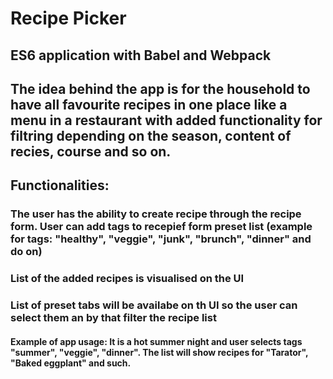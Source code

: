 # Recipe Picker

## ES6 application with Babel and Webpack

## The idea behind the app is for the household to have all favourite recipes in one place like a menu in a restaurant with added functionality for filtring depending on the season, content of recies, course and so on.

## Functionalities:
### The user has the ability to create recipe through the recipe form. User can add tags to recepief form preset list (example for tags: "healthy", "veggie", "junk", "brunch", "dinner" and do on)

### List of the added recipes is visualised on the UI
### List of preset tabs will be availabe on th UI so the user can select them an by that filter the recipe list

#### Example of app usage: It is a hot summer night and user selects tags "summer", "veggie", "dinner". The list will show recipes for "Tarator", "Baked eggplant" and such.

